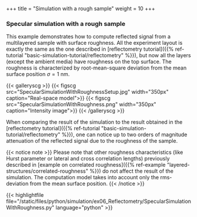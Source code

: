 +++
title = "Simulation with a rough sample"
weight = 10
+++

### Specular simulation with a rough sample

This example demonstrates how to compute reflected signal from
a multilayered sample with surface roughness. All the experiment
layout is exactly the same as the one described in
[reflectometry tutorial]({{% ref-tutorial "basic-simulation-tutorial/reflectometry" %}}),
but now all the layers (except the ambient media) have roughness on the top surface. The
roughness is characterized by root-mean-square deviation from the mean surface position
$\sigma = 1$ nm.

{{< galleryscg >}}
{{< figscg src="SpecularSimulationWithRoughnessSetup.jpg" width="350px" caption="Real-space model">}}
{{< figscg src="SpecularSimulationWithRoughness.png" width="350px" caption="Intensity image">}}
{{< /galleryscg >}}

When comparing the result of the simulation to the result obtained in the
[reflectometry tutorial]({{% ref-tutorial "basic-simulation-tutorial/reflectometry" %}}),
one can notice up to two orders of magnitude attenuation of the reflected signal due to
the roughness of the sample.

{{< notice note >}}
Please note that other roughness characteristics (like Hurst parameter or lateral and cross correlation lengths)
previously described in [example on correlated roughness]({{% ref-example "layered-structures/correlated-roughness" %}})
do not affect the result of the simulation. The computation model takes into account only the
rms-deviation from the mean surface position.
{{< /notice >}}

{{< highlightfile file="/static/files/python/simulation/ex06_Reflectometry/SpecularSimulationWithRoughness.py"  language="python" >}}
